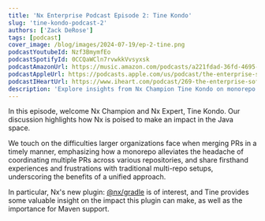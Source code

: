 ```yaml
---
title: 'Nx Enterprise Podcast Episode 2: Tine Kondo'
slug: 'tine-kondo-podcast-2'
authors: ['Zack DeRose']
tags: [podcast]
cover_image: /blog/images/2024-07-19/ep-2-tine.png
podcastYoutubeId: Nzf3BmymfEo
podcastSpotifyId: 0CCQaWCln7rvwkkVvsyxsk
podcastAmazonUrl: https://music.amazon.com/podcasts/a221fdad-36fd-4695-a5b4-038d7b99d284/episodes/53934cd9-c521-441e-8523-8b947ed207ca/the-enterprise-software-podcast-by-nx-the-enterprise-software-podcast-by-nx-2-tine-kondo
podcastAppleUrl: https://podcasts.apple.com/us/podcast/the-enterprise-software-podcast-by-nx-2-tine-kondo/id1752704996?i=1000662764990
podcastIHeartUrl: https://www.iheart.com/podcast/269-the-enterprise-software-po-186891508/episode/the-enterprise-software-podcast-by-nx-197335640/
description: 'Explore insights from Nx Champion Tine Kondo on monorepo benefits and the potential of Nx Gradle plugin for Java development.'
---
```


In this episode, welcome Nx Champion and Nx Expert, Tine Kondo. Our discussion highlights how Nx is poised to make an impact in the Java space.

We touch on the difficulties larger organizations face when merging PRs in a timely manner, emphasizing how a monorepo alleviates the headache of coordinating multiple PRs across various repositories, and share firsthand experiences and frustrations with traditional multi-repo setups, underscoring the benefits of a unified approach.

In particular, Nx's new plugin: [@nx/gradle](/nx-api/gradle) is of interest, and Tine provides some valuable insight on the impact this plugin can make, as well as the importance for Maven support.
